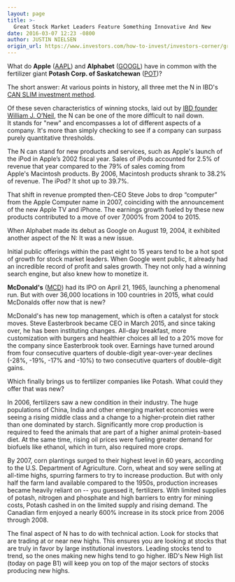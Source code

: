 ```yaml
---
layout: page
title: >-
  Great Stock Market Leaders Feature Something Innovative And New
date: 2016-03-07 12:23 -0800
author: JUSTIN NIELSEN
origin_url: https://www.investors.com/how-to-invest/investors-corner/great-stock-market-leaders-always-feature-something-innovative-and-new/
---
```


What do **Apple** ([AAPL](https://research.investors.com/quote.aspx?symbol=AAPL)) and **Alphabet** ([GOOGL](https://research.investors.com/quote.aspx?symbol=GOOGL)) have in common with the fertilizer giant **Potash Corp. of Saskatchewan** ([POT](https://research.investors.com/quote.aspx?symbol=POT))?

The short answer: At various points in history, all three met the N in IBD's [CAN SLIM investment method](http://education.investors.com/courselandingpage.aspx?id=735749).

Of these seven characteristics of winning stocks, laid out by [IBD founder William J. O’Neil](https://www.investors.com/news/management/leaders-and-success/bill-oneil-ibd-founder-and-stock-investor-success-tips/), the N can be one of the more difficult to nail down. It stands for "new" and encompasses a lot of different aspects of a company. It's more than simply checking to see if a company can surpass purely quantitative thresholds.

The N can stand for new products and services, such as Apple's launch of the iPod in Apple’s 2002 fiscal year. Sales of iPods accounted for 2.5% of revenue that year compared to the 79% of sales coming from Apple's Macintosh products. By 2006, Macintosh products shrank to 38.2% of revenue. The iPod? It shot up to 39.7%.

That shift in revenue prompted then-CEO Steve Jobs to drop “computer” from the Apple Computer name in 2007, coinciding with the announcement of the new Apple TV and iPhone. The earnings growth fueled by these new products contributed to a move of over 7,000% from 2004 to 2015.

When Alphabet made its debut as Google on August 19, 2004, it exhibited another aspect of the N: It was a new issue.

Initial public offerings within the past eight to 15 years tend to be a hot spot of growth for stock market leaders. When Google went public, it already had an incredible record of profit and sales growth. They not only had a winning search engine, but also knew how to monetize it.

**McDonald's** ([MCD](https://research.investors.com/quote.aspx?symbol=MCD)) had its IPO on April 21, 1965, launching a phenomenal run. But with over 36,000 locations in 100 countries in 2015, what could McDonalds offer now that is new?

McDonald's has new top management, which is often a catalyst for stock moves. Steve Easterbrook became CEO in March 2015, and since taking over, he has been instituting changes. All-day breakfast, more customization with burgers and healthier choices all led to a 20% move for the company since Easterbrook took over. Earnings have turned around from four consecutive quarters of double-digit year-over-year declines (-28%, -19%, -17% and -10%) to two consecutive quarters of double-digit gains.

Which finally brings us to fertilizer companies like Potash. What could they offer that was new?

In 2006, fertilizers saw a new condition in their industry. The huge populations of China, India and other emerging market economies were seeing a rising middle class and a change to a higher-protein diet rather than one dominated by starch. Significantly more crop production is required to feed the animals that are part of a higher animal protein-based diet. At the same time, rising oil prices were fueling greater demand for biofuels like ethanol, which in turn, also required more crops.

By 2007, corn plantings surged to their highest level in 60 years, according to the U.S. Department of Agriculture. Corn, wheat and soy were selling at all-time highs, spurring farmers to try to increase production. But with only half the farm land available compared to the 1950s, production increases became heavily reliant on -- you guessed it, fertilizers. With limited supplies of potash, nitrogen and phosphate and high barriers to entry for mining costs, Potash cashed in on the limited supply and rising demand. The Canadian firm enjoyed a nearly 600% increase in its stock price from 2006 through 2008.

The final aspect of N has to do with technical action. Look for stocks that are trading at or near new highs. This ensures you are looking at stocks that are truly in favor by large institutional investors. Leading stocks tend to trend, so the ones making new highs tend to go higher. IBD's New High list (today on page B1) will keep you on top of the major sectors of stocks producing new highs.
